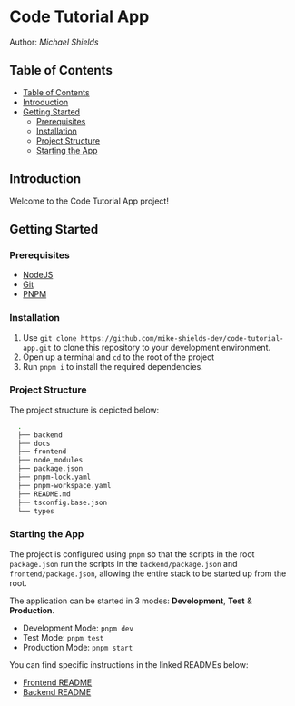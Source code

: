 <h1>Code Tutorial App</h1>
Author: <cite>Michael Shields</cite>

## Table of Contents

- [Table of Contents](#table-of-contents)
- [Introduction](#introduction)
- [Getting Started](#getting-started)
  - [Prerequisites](#prerequisites)
  - [Installation](#installation)
  - [Project Structure](#project-structure)
  - [Starting the App](#starting-the-app)

## Introduction

Welcome to the Code Tutorial App project!

## Getting Started

### Prerequisites

- [NodeJS](https://nodejs.org/en)
- [Git](https://git-scm.com/)
- [PNPM](https://pnpm.io/)

### Installation

1. Use `git clone https://github.com/mike-shields-dev/code-tutorial-app.git` to clone this repository to your development environment.
2. Open up a terminal and `cd` to the root of the project
3. Run `pnpm i` to install the required dependencies.

### Project Structure

The project structure is depicted below: 

```bash
  .
  ├── backend
  ├── docs
  ├── frontend
  ├── node_modules
  ├── package.json
  ├── pnpm-lock.yaml
  ├── pnpm-workspace.yaml
  ├── README.md
  ├── tsconfig.base.json
  └── types
```

### Starting the App 

The project is configured using `pnpm` so that the scripts in the root `package.json` run the scripts in the `backend/package.json` and `frontend/package.json`, allowing the entire stack to be started up from the root.

The application can be started in 3 modes: **Development**, **Test** & **Production**.

- Development Mode: `pnpm dev`
- Test Mode: `pnpm test` 
- Production Mode: `pnpm start` 

You can find specific instructions in the linked READMEs below:

- [Frontend README](docs/README.frontend.md)
- [Backend README](docs/README.backend.md)
